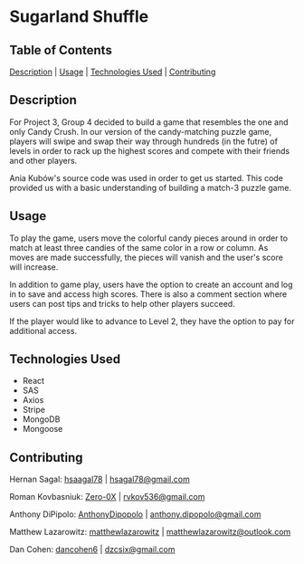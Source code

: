 # Sugarland Shuffle
## Table of Contents
[Description](#descriptionlink) |
[Usage](#usagelink) |
[Technologies Used](#techusedlink) |
[Contributing](#contributelink)

## <a name="descriptionlink"></a>Description
For Project 3, Group 4 decided to build a game that resembles the one and only Candy Crush. In our version of the candy-matching puzzle game, players will swipe and swap their way through hundreds (in the futre) of levels in order to rack up the highest scores and compete with their friends and other players.

Ania Kubów's source code was used in order to get us started. This code provided us with a basic understanding of building a match-3 puzzle game.

## <a name="usagelink"></a>Usage 
To play the game, users move the colorful candy pieces around in order to match at least three candies of the same color in a row or column. As moves are made successfully, the pieces will vanish and the user's score will increase.

In addition to game play, users have the option to create an account and log in to save and access high scores. There is also a comment section where users can post tips and tricks to help other players succeed.

If the player would like to advance to Level 2, they have the option to pay for additional access.

## <a name="techusedlink"></a>Technologies Used 
- React
- SAS
- Axios
- Stripe
- MongoDB
- Mongoose

## <a name="contributelink"></a>Contributing
Hernan Sagal: [hsaagal78](https://github.com/hsaagal78) | hsagal78@gmail.com

Roman Kovbasniuk: [Zero-0X](https://github.com/Zero-0X) | rvkov536@gmail.com

Anthony DiPipolo: [AnthonyDipopolo](https://github.com/AnthonyDipopolo) | anthony.dipopolo@gmail.com

Matthew Lazarowitz: [matthewlazarowitz](https://github.com/matthewlazarowitz) | matthewlazarowitz@outlook.com

Dan Cohen: [dancohen6](https://github.com/dancohen6) | dzcsix@gmail.com
